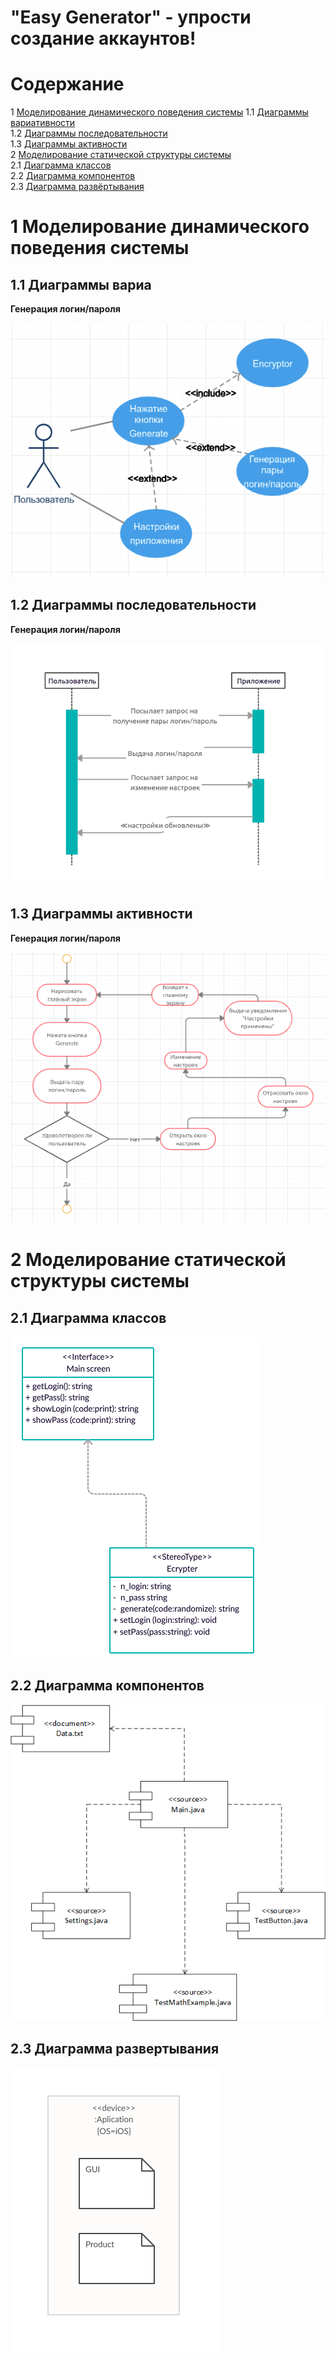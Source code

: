 # "Easy Generator" - упрости создание аккаунтов!

# Содержание
1 [Моделирование динамического поведения системы](#intro)
1.1 [Диаграммы вариативности](#variatives)  
1.2 [Диаграммы последовательности](#sequence)  
1.3 [Диаграммы активности](#activity)    
2 [Моделирование статической структуры системы](#model)  
2.1 [Диаграмма классов](#class)  
2.2 [Диаграмма компонентов](#components)  
2.3 [Диаграмма развёртывания](#deployment)  

<a name="intro"/>

# 1 Моделирование динамического поведения системы

## 1.1 Диаграммы вариа

**Генерация логин/пароля**

![Генерация](/Images/variatives.png) 

<a name="variatives"/>

## 1.2 Диаграммы последовательности

**Генерация логин/пароля**

![Генерация](/Images/sequence.png)  

<a name="activity"/>

## 1.3 Диаграммы активности

**Генерация логин/пароля**

![Генерация](/Images/activities.png)  

<a name="model"/>

# 2 Моделирование статической структуры системы

<a name="class"/>

## 2.1 Диаграмма классов

![Диаграмма классов](/Images/classes.png)

<a name="components"/>

## 2.2 Диаграмма компонентов

![Диаграмма компонентов](/Images/components.png)

<a name="deployment"/>

## 2.3 Диаграмма развертывания

![Диаграмма развертывания](/Images/deployment.png)

